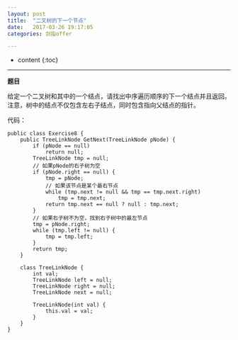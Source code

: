 ```yaml
---
layout: post
title:  "二叉树的下一个节点"
date:   2017-03-26 19:17:05
categories: 剑指offer

---
```


* content
{:toc}
---
**题目**

给定一个二叉树和其中的一个结点，请找出中序遍历顺序的下一个结点并且返回。注意，树中的结点不仅包含左右子结点，同时包含指向父结点的指针。

代码：

	public class Exercise8 {  
		public TreeLinkNode GetNext(TreeLinkNode pNode) {  
			if (pNode == null)  
				return null;  
			TreeLinkNode tmp = null;  
			// 如果pNode的右子树为空  
			if (pNode.right == null) {  
				tmp = pNode;  
				// 如果该节点是某个最右节点  
				while (tmp.next != null && tmp == tmp.next.right)  
					tmp = tmp.next;  
				return tmp.next == null ? null : tmp.next;  
			}  
			// 如果右子树不为空，找到右子树中的最左节点  
			tmp = pNode.right;  
			while (tmp.left != null) {  
				tmp = tmp.left;  
			}  
			return tmp;  
		}  
	  
		class TreeLinkNode {  
			int val;  
			TreeLinkNode left = null;  
			TreeLinkNode right = null;  
			TreeLinkNode next = null;  
	  
			TreeLinkNode(int val) {  
				this.val = val;  
			}  
		}  
	}  